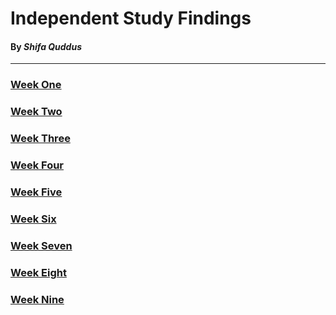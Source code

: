 # Independent Study Findings
#### By _Shifa Quddus_ 
---
### [Week One](entries/wk-1.md) 
### [Week Two](entries/wk-2.md) 
### [Week Three](entries/wk-3.md)
### [Week Four](entries/wk-4.md)
### [Week Five](entries/wk-5.md)
### [Week Six](entries/wk-6.md)
### [Week Seven](entries/wk-7.md)
### [Week Eight](entries/wk-8.md)
### [Week Nine](entries/wk-9.md)